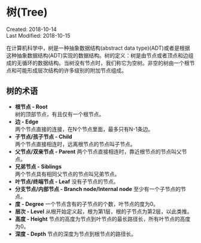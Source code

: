 # 树(Tree)
Created: 2018-10-14  
Last Modified: 2018-10-15  

在计算机科学中，树是一种抽象数据结构(abstract data type)(ADT)或者是根据这种抽象数据结构(ADT)实现的数据结构。树的定义：树是由节点或者顶点和边组成的无循环的数据结构。当树没有节点时，我们称它为空树。非空的树由一个根节点和可能形成层次结构的许多级别的附加节点组成。

## 树的术语
- **根节点 - Root**  
  树的顶部节点，有且仅有一个根节点。
- **边 - Edge**  
  两个节点直接的连接，在N个节点里面，最多只有N-1条边。
- **子节点/孩子节点 - Child**  
  两个节点直接相连时，远离根节点的节点叫子节点。
- **父节点/双亲节点 - Parent**
  两个节点直接相连时，靠近根节点的节点叫父节点。
- **兄弟节点 - Siblings**  
  两个节点具有相同父节点的节点叫兄弟节点。
- **叶节点/终端节点 - Leaf**
  没有子节点的节点。
- **分支节点/内部节点 - Branch node/Internal node**
  至少有一个子节点的节点。
- **度 - Degree**
  一个节点含有的子节点的个数，叶节点的度为0。
- **层次 - Level**
  从根开始定义起，根为第1层，根的子节点为第2层，以此类推。
- **高度 - Height**
  节点的高度为节点到叶节点的最长路径长，所有叶节点的高度为0。
- **深度 - Depth**
  节点的深度为节点到根节点的路径长。
  
